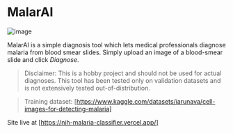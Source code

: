 # MalarAI

![image](https://github.com/user-attachments/assets/788fe961-03ae-4bcf-a46d-9cbc6c41a89c)

MalarAI is a simple diagnosis tool which lets medical professionals diagnose malaria from blood smear slides. Simply upload an image of a blood-smear slide and click *Diagnose*.

> Disclaimer: This is a hobby project and should not be used for actual diagnoses. This tool has been tested only on validation datasets and is not extensively tested out-of-distribution.

> Training dataset: [https://www.kaggle.com/datasets/iarunava/cell-images-for-detecting-malaria]

Site live at [https://nih-malaria-classifier.vercel.app/]
